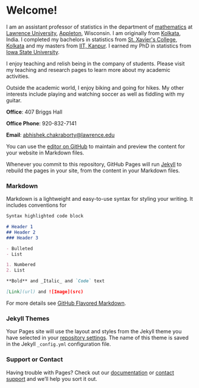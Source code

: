 # Welcome! 

I am an assistant professor of statistics in the department of [mathematics](https://www.lawrence.edu/academics/study/mathematics) at [Lawrence University](https://www.lawrence.edu/), [Appleton](https://en.wikipedia.org/wiki/Appleton,_Wisconsin), Wisconsin. I am originally from [Kolkata](https://en.wikipedia.org/wiki/Kolkata), India. I completed my bachelors in statistics from [St. Xavier's College, Kolkata](https://www.sxccal.edu/) and my masters from [IIT, Kanpur](https://www.iitk.ac.in/). I earned my PhD in statistics from [Iowa State University](https://www.iastate.edu/).

I enjoy teaching and relish being in the company of students. Please visit my teaching and research pages to learn more about my academic activities.

Outside the academic world, I enjoy biking and going for hikes. My other interests include playing and watching soccer as well as fiddling with my guitar.

**Office**: 407 Briggs Hall

**Office Phone**: 920-832-7141

**Email**: abhishek.chakraborty@lawrence.edu


You can use the [editor on GitHub](https://github.com/abhicc/abhishekchakraborty.github.io/edit/gh-pages/index.md) to maintain and preview the content for your website in Markdown files.

Whenever you commit to this repository, GitHub Pages will run [Jekyll](https://jekyllrb.com/) to rebuild the pages in your site, from the content in your Markdown files.

### Markdown

Markdown is a lightweight and easy-to-use syntax for styling your writing. It includes conventions for

```markdown
Syntax highlighted code block

# Header 1
## Header 2
### Header 3

- Bulleted
- List

1. Numbered
2. List

**Bold** and _Italic_ and `Code` text

[Link](url) and ![Image](src)
```

For more details see [GitHub Flavored Markdown](https://guides.github.com/features/mastering-markdown/).

### Jekyll Themes

Your Pages site will use the layout and styles from the Jekyll theme you have selected in your [repository settings](https://github.com/abhicc/abhishekchakraborty.github.io/settings). The name of this theme is saved in the Jekyll `_config.yml` configuration file.

### Support or Contact

Having trouble with Pages? Check out our [documentation](https://docs.github.com/categories/github-pages-basics/) or [contact support](https://github.com/contact) and we’ll help you sort it out.
